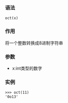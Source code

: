 ### 语法

```
oct(x)
```

### 作用

将一个整数转换成8进制字符串

### 参数

* x:int类型的数字

### 实例

```
>>> oct(11)
'0o13'
```



